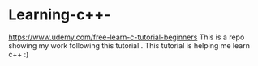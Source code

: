 # Learning-c++-
https://www.udemy.com/free-learn-c-tutorial-beginners
This is a repo showing my work following this tutorial .
This tutorial is helping me learn c++ :)
